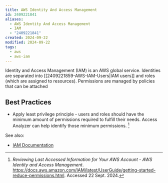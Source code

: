 ```yaml
---
title: AWS Identity And Access Management
id: 2409221841
aliases:
  - AWS Identity And Access Management
  - IAM
  - "2409221841"
created: 2024-09-22
modified: 2024-09-22
tags:
  - aws
  - aws-iam
---
```

Identity and Access Management (IAM) is an AWS global service. Identities are separated into [[2409221859-AWS-IAM-Users|IAM users]] and roles (which are assigned to resources). Permissions are managed by policies that can be attached

## Best Practices
- Apply least privilege principle - users and roles should have the minimum amount of permissions required to fulfill their needs. Access Analyzer can help identify those minimum permissions. [^1]


See also:
- [IAM Documentation](https://docs.aws.amazon.com/iam/)



[^1]: _Reviewing Last Accessed Information for Your AWS Account - AWS Identity and Access Management_. https://docs.aws.amazon.com/IAM/latest/UserGuide/getting-started-reduce-permissions.html. Accessed 22 Sept. 2024.